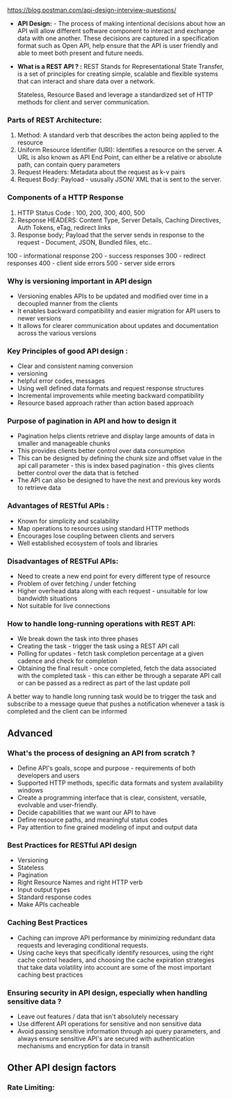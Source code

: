 https://blog.postman.com/api-design-interview-questions/

- **API Design:** - The process of making intentional decisions about how an API will allow different software component to interact and exchange data with one another. These decisions are captured in a specification format such as Open API, help ensure that the API is user friendly and able to meet both present and future needs. 
- **What is a REST API ? :** REST Stands for Representational State Transfer, is a set of principles for creating simple, scalable and flexible systems that can interact and share data over a network.
  
  Stateless, Resource Based and leverage a standardized set of HTTP methods for client and server communication.

### Parts of REST Architecture: 
1. Method: A standard verb that describes the acton being applied to the resource
2. Uniform Resource Identifier (URI): Identifies a resource on the server. A URL is also known as API End Point, can either be a relative or absolute path, can contain query parameters
3. Request Headers: Metadata about the request as k-v pairs
4. Request Body: Payload - ususally JSON/ XML that is sent to the server. 

### Components of a HTTP Response
1. HTTP Status Code : 100, 200, 300, 400, 500
2. Response HEADERS: Content Type, Server Details, Caching Directives, Auth Tokens, eTag, redirect links
3. Response body; Payload that the server sends in response to the request - Document, JSON, Bundled files, etc..

100 - informational response
200 - success responses
300 - redirect responses
400 - client side errors
500 - server side errors


### Why is versioning important in API design
- Versioning enables APIs to be updated and modified over time in a decoupled manner from the clients
- It enables backward compatibility and easier migration for API users to newer versions
- It allows for clearer communication about updates and documentation across the various versions

### Key Principles of good API design : 
- Clear and consistent naming conversion
- versioning
- helpful error codes, messages
- Using well defined data formats and request response structures
- Incremental improvements while meeting backward compatibility
- Resource based approach rather than action based approach

### Purpose of pagination in API and how to design it
- Pagination helps clients retrieve and display large amounts of data in smaller and manageable chunks
- This provides clients better control over data consumption
- This can be designed by defining the chunk size and offset value in the api call parameter - this is index based pagination - this gives clients better control over the data that is fetched
- The API can also be designed to have the next and previous key words to retrieve data

### Advantages of RESTful APIs : 
- Known for simplicity and scalability
- Map operations to resources using standard HTTP methods
- Encourages lose coupling between clients and servers
- Well established ecosystem of tools and libraries

### Disadvantages of RESTFul APIs:
- Need to create a new end point for every different type of resource
- Problem of over fetching / under fetching
- Higher overhead data along with each request - unsuitable for low bandwidth situations
- Not suitable for live connections

### How to handle long-running operations with REST API: 
- We break down the task into three phases
- Creating the task - trigger the task using a REST API call
- Polling for updates - fetch task completion percentage at a given cadence and check for completion
- Obtaining the final result - once completed, fetch the data associated with the completed task - this can either be through a separate API call or can be passed as a redirect as part of the last update poll

A better way to handle long running task would be to trigger the task and subscribe to a message queue that pushes a notification whenever a task is completed and the client can be informed

## Advanced

### What's the process of designing an API from scratch ?
- Define API's goals, scope and purpose - requirements of both developers and users
- Supported HTTP methods, specific data formats and system availability windows
- Create a programming interface that is clear, consistent, versatile, evolvable and user-friendly. 
- Decide capabilities that we want our API to have
- Define resource paths, and meaningful status codes
- Pay attention to fine grained modeling of input and output data

### Best Practices for RESTful API design
- Versioning
- Stateless
- Pagination
- Right Resource Names and right HTTP verb
- Input output types
- Standard response codes
- Make APIs cacheable

### Caching Best Practices
- Caching can improve API performance by minimizing redundant data requests and leveraging conditional requests.
- Using cache keys that specifically identify resources, using the right cache control headers, and choosing the cache expiration strategies that take data volatility into account are some of the most important caching best practices

### Ensuring security in API design, especially when handling sensitive data ?
- Leave out features / data that isn't absolutely necessary
- Use different API operations for sensitive and non sensitive data
- Avoid passing sensitive information through api query parameters, and always ensure sensitive API's are secured with authentication mechanisms and encryption for data in transit

## Other API design factors

### Rate Limiting: 